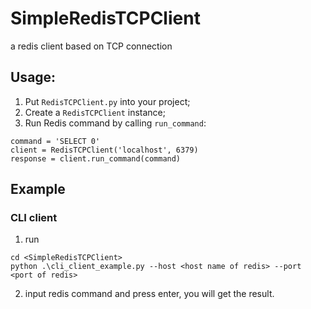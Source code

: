 # SimpleRedisTCPClient
a redis client based on TCP connection

## Usage:
1. Put `RedisTCPClient.py` into your project;
2. Create a `RedisTCPClient` instance;
3. Run Redis command by calling `run_command`:
```
command = 'SELECT 0'
client = RedisTCPClient('localhost', 6379)
response = client.run_command(command)
```

## Example
### CLI client
1. run 
```
cd <SimpleRedisTCPClient>
python .\cli_client_example.py --host <host name of redis> --port <port of redis>
```
2. input redis command and press enter, you will get the result.
